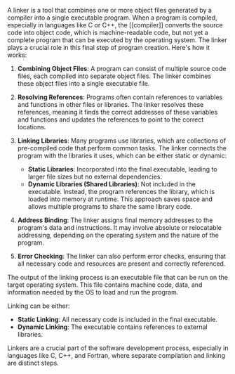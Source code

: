 A linker is a tool that combines one or more object files generated by a compiler into a single executable program. When a program is compiled, especially in languages like C or C++, the [[compiler]] converts the source code into object code, which is machine-readable code, but not yet a complete program that can be executed by the operating system. The linker plays a crucial role in this final step of program creation. Here's how it works:

1. **Combining Object Files**: A program can consist of multiple source code files, each compiled into separate object files. The linker combines these object files into a single executable file.
    
2. **Resolving References**: Programs often contain references to variables and functions in other files or libraries. The linker resolves these references, meaning it finds the correct addresses of these variables and functions and updates the references to point to the correct locations.
    
3. **Linking Libraries**: Many programs use libraries, which are collections of pre-compiled code that perform common tasks. The linker connects the program with the libraries it uses, which can be either static or dynamic:
    
    - **Static Libraries**: Incorporated into the final executable, leading to larger file sizes but no external dependencies.
    - **Dynamic Libraries (Shared Libraries)**: Not included in the executable. Instead, the program references the library, which is loaded into memory at runtime. This approach saves space and allows multiple programs to share the same library code.
4. **Address Binding**: The linker assigns final memory addresses to the program's data and instructions. It may involve absolute or relocatable addressing, depending on the operating system and the nature of the program.
    
5. **Error Checking**: The linker can also perform error checks, ensuring that all necessary code and resources are present and correctly referenced.
    

The output of the linking process is an executable file that can be run on the target operating system. This file contains machine code, data, and information needed by the OS to load and run the program.

Linking can be either:

- **Static Linking**: All necessary code is included in the final executable.
- **Dynamic Linking**: The executable contains references to external libraries.

Linkers are a crucial part of the software development process, especially in languages like C, C++, and Fortran, where separate compilation and linking are distinct steps.